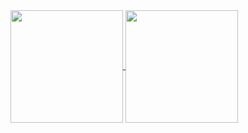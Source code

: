 <a href="https://gvolpe.com">
  <img height="180em" align="center" src="https://github-readme-stats.vercel.app/api/top-langs/?username=gvolpe&hide=HTML,JavaScript,Stylus,CSS,SCSS,Java,Shell&count_private=true&show_icons=true&theme=tokyonight">
  <img height="180em" align="center" src="https://github-readme-stats.vercel.app/api?username=gvolpe&count_private=true&show_icons=true&theme=tokyonight">
</a>

<!--
[<img align="center" alt="Haskell" width="32px" src="https://raw.githubusercontent.com/github/explore/80688e429a7d4ef2fca1e82350fe8e3517d3494d/topics/haskell/haskell.png" />]()
[<img align="center" alt="Nix" width="32px" src="https://avatars0.githubusercontent.com/u/487568?s=200&v=4" />]()
[<img align="center" alt="Scala" width="32px" src="https://raw.githubusercontent.com/OlegIlyenko/scala-icon/master/scala-icon.png" />]()
-->
